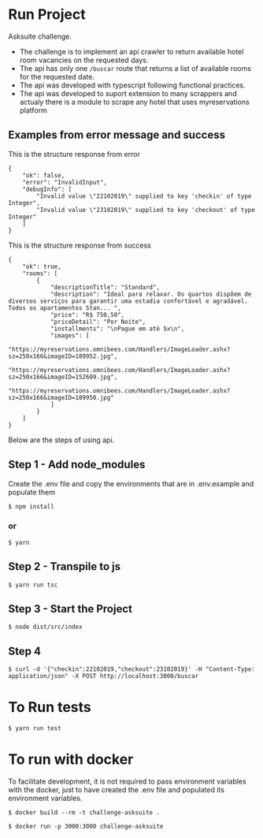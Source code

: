 # Run Project
Asksuite challenge.
- The challenge is to implement an api crawler to return available hotel room vacancies on the requested days.
- The api has only one `/buscar` route that returns a list of available rooms for the requested date.
- The api was developed with typescript following functional practices.
- The api was developed to suport extension to many scrappers and actualy there is a module to scrape any hotel that uses myreservations platform

## Examples from error message and success

This is the structure response from error
```
{
	"ok": false,
	"error": "InvalidInput",
	"debugInfo": [
		"Invalid value \"22102019\" supplied to key 'checkin' of type Integer",
		"Invalid value \"23102019\" supplied to key 'checkout' of type Integer"
	]
}
```
This is the structure response from success
```
{
	"ok": true,
	"rooms": [
		{
            "descriptionTitle": "Standard",
            "description": "Ideal para relaxar. Os quartos dispõem de diversos serviços para garantir uma estadia confortável e agradável. Todos os apartamentos Stan... ",
            "price": "R$ 750,50",
            "priceDetail": "Por Noite",
            "installments": "\nPague em até 5x\n",
            "images": [
                "https://myreservations.omnibees.com/Handlers/ImageLoader.ashx?sz=250x166&imageID=189952.jpg",
                "https://myreservations.omnibees.com/Handlers/ImageLoader.ashx?sz=250x166&imageID=152609.jpg",
                "https://myreservations.omnibees.com/Handlers/ImageLoader.ashx?sz=250x166&imageID=189950.jpg"
            ]
		}
	]
}
```

Below are the steps of using api.

## Step 1 - Add node_modules
Create the .env file and copy the environments that are in .env.example and populate them
```
$ npm install
```
### or
```
$ yarn
```
## Step 2 - Transpile to js
```
$ yarn run tsc
```
## Step 3 - Start the Project
```
$ node dist/src/index
```
## Step 4
```
$ curl -d '{"checkin":22102019,"checkout":23102019}' -H "Content-Type: application/json" -X POST http://localhost:3000/buscar
```
# To Run tests
```
$ yarn run test
```

# To run with docker
To facilitate development, it is not required to pass environment variables with the docker, just to have created the .env file and populated its environment variables.

```
$ docker build --rm -t challenge-asksuite .
```
```
$ docker run -p 3000:3000 challenge-asksuite
```